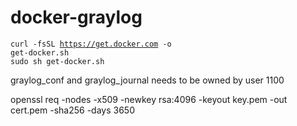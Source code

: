 # docker-graylog
<code>curl -fsSL https://get.docker.com -o get-docker.sh</code><br>
<code>sudo sh get-docker.sh</code>

graylog_conf and graylog_journal needs to be owned by user 1100

openssl req -nodes -x509 -newkey rsa:4096 -keyout key.pem -out cert.pem -sha256 -days 3650
